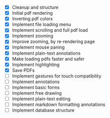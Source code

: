 - [x] Cleanup and structure
- [x] Initial pdf rendering
- [x] Inverting pdf colors
- [x] Implement file loading menu
- [x] Implement scrolling and full pdf load
- [x] Implement zooming
- [x] Improve zooming, by re-rendering page
- [x] Implement mouse paning
- [x] Implement plain-text annotations
- [x] Make loading pdfs faster and safer
- [x] Implement highlighting
- [x] Save PDFs
- [ ] Implement gestures for touch compatibility
- [ ] Implement annotations
- [ ] Implement basic forms
- [ ] Implement free drawing
- [ ] Implement plain-text editing
- [ ] Implement markdown formatting annotations
- [ ] Implement database structure
